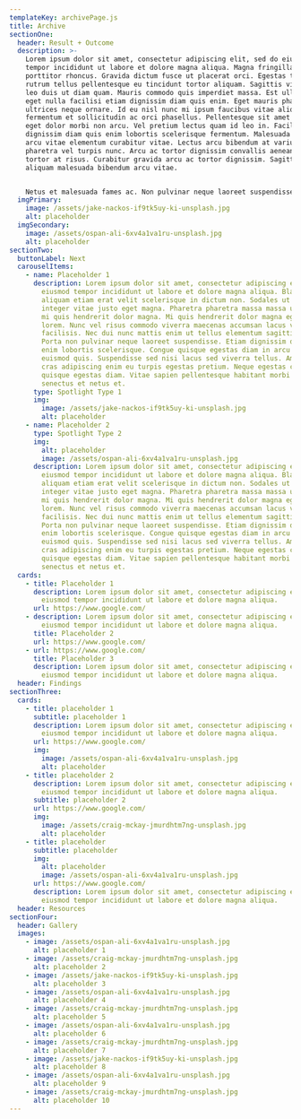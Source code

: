 ```yaml
---
templateKey: archivePage.js
title: Archive
sectionOne:
  header: Result + Outcome
  description: >-
    Lorem ipsum dolor sit amet, consectetur adipiscing elit, sed do eiusmod
    tempor incididunt ut labore et dolore magna aliqua. Magna fringilla urna
    porttitor rhoncus. Gravida dictum fusce ut placerat orci. Egestas tellus
    rutrum tellus pellentesque eu tincidunt tortor aliquam. Sagittis vitae et
    leo duis ut diam quam. Mauris commodo quis imperdiet massa. Est ullamcorper
    eget nulla facilisi etiam dignissim diam quis enim. Eget mauris pharetra et
    ultrices neque ornare. Id eu nisl nunc mi ipsum faucibus vitae aliquet. In
    fermentum et sollicitudin ac orci phasellus. Pellentesque sit amet porttitor
    eget dolor morbi non arcu. Vel pretium lectus quam id leo in. Facilisi etiam
    dignissim diam quis enim lobortis scelerisque fermentum. Malesuada bibendum
    arcu vitae elementum curabitur vitae. Lectus arcu bibendum at varius vel
    pharetra vel turpis nunc. Arcu ac tortor dignissim convallis aenean et
    tortor at risus. Curabitur gravida arcu ac tortor dignissim. Sagittis
    aliquam malesuada bibendum arcu vitae.


    Netus et malesuada fames ac. Non pulvinar neque laoreet suspendisse. Odio eu feugiat pretium nibh ipsum consequat. Posuere ac ut consequat semper viverra nam libero. Euismod in pellentesque massa placerat duis ultricies lacus sed. Id neque aliquam vestibulum morbi blandit cursus risus. Amet justo donec enim diam vulputate ut pharetra. Tempor commodo ullamcorper a lacus vestibulum sed arcu. Turpis egestas sed tempus urna et pharetra. Rhoncus aenean vel elit scelerisque mauris pellentesque. Mauris pharetra et ultrices neque ornare. Elit ullamcorper dignissim cras tincidunt lobortis feugiat vivamus at. Egestas dui id ornare arcu odio.
  imgPrimary:
    image: /assets/jake-nackos-if9tk5uy-ki-unsplash.jpg
    alt: placeholder
  imgSecondary:
    image: /assets/ospan-ali-6xv4a1va1ru-unsplash.jpg
    alt: placeholder
sectionTwo:
  buttonLabel: Next
  carouselItems:
    - name: Placeholder 1
      description: Lorem ipsum dolor sit amet, consectetur adipiscing elit, sed do
        eiusmod tempor incididunt ut labore et dolore magna aliqua. Blandit
        aliquam etiam erat velit scelerisque in dictum non. Sodales ut eu sem
        integer vitae justo eget magna. Pharetra pharetra massa massa ultricies
        mi quis hendrerit dolor magna. Mi quis hendrerit dolor magna eget est
        lorem. Nunc vel risus commodo viverra maecenas accumsan lacus vel
        facilisis. Nec dui nunc mattis enim ut tellus elementum sagittis vitae.
        Porta non pulvinar neque laoreet suspendisse. Etiam dignissim diam quis
        enim lobortis scelerisque. Congue quisque egestas diam in arcu cursus
        euismod quis. Suspendisse sed nisi lacus sed viverra tellus. Amet tellus
        cras adipiscing enim eu turpis egestas pretium. Neque egestas congue
        quisque egestas diam. Vitae sapien pellentesque habitant morbi tristique
        senectus et netus et.
      type: Spotlight Type 1
      img:
        image: /assets/jake-nackos-if9tk5uy-ki-unsplash.jpg
        alt: placeholder
    - name: Placeholder 2
      type: Spotlight Type 2
      img:
        alt: placeholder
        image: /assets/ospan-ali-6xv4a1va1ru-unsplash.jpg
      description: Lorem ipsum dolor sit amet, consectetur adipiscing elit, sed do
        eiusmod tempor incididunt ut labore et dolore magna aliqua. Blandit
        aliquam etiam erat velit scelerisque in dictum non. Sodales ut eu sem
        integer vitae justo eget magna. Pharetra pharetra massa massa ultricies
        mi quis hendrerit dolor magna. Mi quis hendrerit dolor magna eget est
        lorem. Nunc vel risus commodo viverra maecenas accumsan lacus vel
        facilisis. Nec dui nunc mattis enim ut tellus elementum sagittis vitae.
        Porta non pulvinar neque laoreet suspendisse. Etiam dignissim diam quis
        enim lobortis scelerisque. Congue quisque egestas diam in arcu cursus
        euismod quis. Suspendisse sed nisi lacus sed viverra tellus. Amet tellus
        cras adipiscing enim eu turpis egestas pretium. Neque egestas congue
        quisque egestas diam. Vitae sapien pellentesque habitant morbi tristique
        senectus et netus et.
  cards:
    - title: Placeholder 1
      description: Lorem ipsum dolor sit amet, consectetur adipiscing elit, sed do
        eiusmod tempor incididunt ut labore et dolore magna aliqua.
      url: https://www.google.com/
    - description: Lorem ipsum dolor sit amet, consectetur adipiscing elit, sed do
        eiusmod tempor incididunt ut labore et dolore magna aliqua.
      title: Placeholder 2
      url: https://www.google.com/
    - url: https://www.google.com/
      title: Placeholder 3
      description: Lorem ipsum dolor sit amet, consectetur adipiscing elit, sed do
        eiusmod tempor incididunt ut labore et dolore magna aliqua.
  header: Findings
sectionThree:
  cards:
    - title: placeholder 1
      subtitle: placeholder 1
      description: Lorem ipsum dolor sit amet, consectetur adipiscing elit, sed do
        eiusmod tempor incididunt ut labore et dolore magna aliqua.
      url: https://www.google.com/
      img:
        image: /assets/ospan-ali-6xv4a1va1ru-unsplash.jpg
        alt: placeholder
    - title: placeholder 2
      description: Lorem ipsum dolor sit amet, consectetur adipiscing elit, sed do
        eiusmod tempor incididunt ut labore et dolore magna aliqua.
      subtitle: placeholder 2
      url: https://www.google.com/
      img:
        image: /assets/craig-mckay-jmurdhtm7ng-unsplash.jpg
        alt: placeholder
    - title: placeholder
      subtitle: placeholder
      img:
        alt: placeholder
        image: /assets/ospan-ali-6xv4a1va1ru-unsplash.jpg
      url: https://www.google.com/
      description: Lorem ipsum dolor sit amet, consectetur adipiscing elit, sed do
        eiusmod tempor incididunt ut labore et dolore magna aliqua.
  header: Resources
sectionFour:
  header: Gallery
  images:
    - image: /assets/ospan-ali-6xv4a1va1ru-unsplash.jpg
      alt: placeholder 1
    - image: /assets/craig-mckay-jmurdhtm7ng-unsplash.jpg
      alt: placeholder 2
    - image: /assets/jake-nackos-if9tk5uy-ki-unsplash.jpg
      alt: placeholder 3
    - image: /assets/ospan-ali-6xv4a1va1ru-unsplash.jpg
      alt: placeholder 4
    - image: /assets/craig-mckay-jmurdhtm7ng-unsplash.jpg
      alt: placeholder 5
    - image: /assets/ospan-ali-6xv4a1va1ru-unsplash.jpg
      alt: placeholder 6
    - image: /assets/craig-mckay-jmurdhtm7ng-unsplash.jpg
      alt: placeholder 7
    - image: /assets/jake-nackos-if9tk5uy-ki-unsplash.jpg
      alt: placeholder 8
    - image: /assets/ospan-ali-6xv4a1va1ru-unsplash.jpg
      alt: placeholder 9
    - image: /assets/craig-mckay-jmurdhtm7ng-unsplash.jpg
      alt: placeholder 10
---
```

